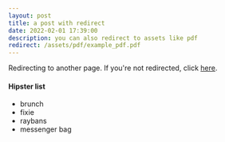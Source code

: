 ```yaml
---
layout: post
title: a post with redirect
date: 2022-02-01 17:39:00
description: you can also redirect to assets like pdf
redirect: /assets/pdf/example_pdf.pdf
---
```


Redirecting to another page. If you're not redirected, click [here](/assets/pdf/example_pdf.pdf).

#### Hipster list
<ul>
    <li>brunch</li>
    <li>fixie</li>
    <li>raybans</li>
    <li>messenger bag</li>
</ul>
